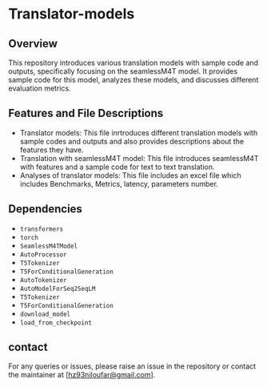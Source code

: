 # Translator-models
## Overview
This repository introduces various translation models with sample code and outputs, specifically focusing on the seamlessM4T model. It provides sample code for this model, analyzes these models, and discusses different evaluation metrics.
## Features and File Descriptions
* Translator models: This file inrtroduces different translation models with sample codes and outputs and also provides descriptions about the features they have.
* Translation with seamlessM4T model: This file introduces seamlessM4T with features and a sample code for text to text translation.
* Analyses of translator models: This file includes an excel file which includes Benchmarks, Metrics, latency, parameters number.
## Dependencies
* `transformers`
* `torch`
* `SeamlessM4TModel`
* `AutoProcessor`
* `T5Tokenizer`
* `T5ForConditionalGeneration`
* `AutoTokenizer`
* `AutoModelForSeq2SeqLM`
* `T5Tokenizer`
* `T5ForConditionalGeneration`
* `download_model`
* `load_from_checkpoint`
## contact
For any queries or issues, please raise an issue in the repository or contact the maintainer at [hz93niloufar@gmail.com].
